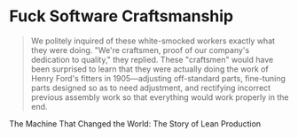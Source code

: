 # Fuck Software Craftsmanship

> We politely inquired of these white-smocked workers exactly what they were doing. "We're craftsmen, proof of our company's dedication to quality," they replied. These "craftsmen" would have been surprised to learn that they were actually doing the work of Henry Ford's fitters in 1905—adjusting off-standard parts, fine-tuning parts designed so as to need adjustment, and rectifying incorrect previous assembly work so that everything would work properly in the end.

The Machine That Changed the World: The Story of Lean Production
